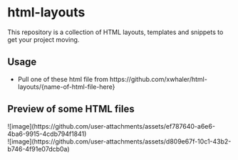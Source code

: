 # html-layouts
This repository is a collection of HTML layouts, templates and snippets to get your project moving.

<h2>Usage</h2>
<ul>
  <li>Pull one of these html file from https://github.com/xwhaler/html-layouts/{name-of-html-file-here}</li>
</ul>
<h2>Preview of some HTML files</h2>
![image](https://github.com/user-attachments/assets/ef787640-a6e6-4ba6-9915-4cdb794f1841)
<br>
![image](https://github.com/user-attachments/assets/d809e67f-10c1-43b2-b746-4f91e07dcb0a)
